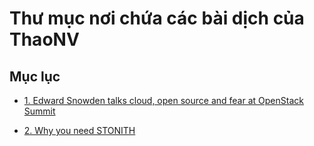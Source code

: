 # Thư mục nơi chứa các bài dịch của ThaoNV

## Mục lục

- [1. Edward Snowden talks cloud, open source and fear at OpenStack Summit]()

- [2. Why you need STONITH]()